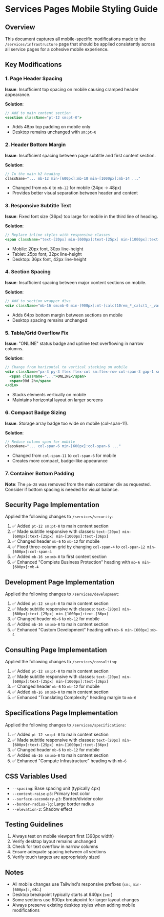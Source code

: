 # Services Pages Mobile Styling Guide

## Overview
This document captures all mobile-specific modifications made to the `/services/infrastructure` page that should be applied consistently across all service pages for a cohesive mobile experience.

## Key Modifications

### 1. Page Header Spacing
**Issue**: Insufficient top spacing on mobile causing cramped header appearance.

**Solution**:
```jsx
// Add to main content section
<section className="pt-12 sm:pt-0">
```
- Adds 48px top padding on mobile only
- Desktop remains unchanged with `sm:pt-0`

### 2. Header Bottom Margin
**Issue**: Insufficient spacing between page subtitle and first content section.

**Solution**:
```jsx
// In the main h2 heading
className="... mb-12 min-[600px]:mb-10 min-[1000px]:mb-14 ..."
```
- Changed from `mb-6` to `mb-12` for mobile (24px → 48px)
- Provides better visual separation between header and content

### 3. Responsive Subtitle Text
**Issue**: Fixed font size (36px) too large for mobile in the third line of heading.

**Solution**:
```jsx
// Replace inline styles with responsive classes
<span className="text-[20px] min-[600px]:text-[25px] min-[1000px]:text-[36px] leading-[30px] min-[600px]:leading-[32px] min-[1000px]:leading-[42px] font-normal">
```
- Mobile: 20px font, 30px line-height
- Tablet: 25px font, 32px line-height
- Desktop: 36px font, 42px line-height

### 4. Section Spacing
**Issue**: Insufficient spacing between major content sections on mobile.

**Solution**:
```jsx
// Add to section wrapper divs
<div className="mb-16 sm:mb-0 min-[900px]:mt-[calc(10rem_*_calc(1_-_var(--tw-space-y-reverse)))] min-[900px]:mb-[calc(10rem_*_var(--tw-space-y-reverse))]">
```
- Adds 64px bottom margin between sections on mobile
- Desktop spacing remains unchanged

### 5. Table/Grid Overflow Fix
**Issue**: "ONLINE" status badge and uptime text overflowing in narrow columns.

**Solution**:
```jsx
// Change from horizontal to vertical stacking on mobile
<div className="px-3 py-3 flex flex-col sm:flex-row col-span-3 gap-1 sm:gap-2 text-[#f5b944]">
  <span className="...">ONLINE</span>
  <span>90d 2h</span>
</div>
```
- Stacks elements vertically on mobile
- Maintains horizontal layout on larger screens

### 6. Compact Badge Sizing
**Issue**: Storage array badge too wide on mobile (col-span-11).

**Solution**:
```jsx
// Reduce column span for mobile
className="... col-span-6 min-[600px]:col-span-6 ..."
```
- Changed from `col-span-11` to `col-span-6` for mobile
- Creates more compact, badge-like appearance

### 7. Container Bottom Padding
**Note**: The `pb-28` was removed from the main container div as requested. Consider if bottom spacing is needed for visual balance.

## Security Page Implementation

Applied the following changes to `/services/security`:
1. ✅ Added `pt-12 sm:pt-0` to main content section
2. ✅ Made subtitle responsive with classes: `text-[20px] min-[600px]:text-[25px] min-[1000px]:text-[36px]`
3. ✅ Changed header `mb-6` to `mb-12` for mobile
4. ✅ Fixed three-column grid by changing `col-span-4` to `col-span-12 min-[600px]:col-span-4`
5. ✅ Added `mb-16 sm:mb-0` to first content section
6. ✅ Enhanced "Complete Business Protection" heading with `mb-6 min-[600px]:mb-4`

## Development Page Implementation

Applied the following changes to `/services/development`:
1. ✅ Added `pt-12 sm:pt-0` to main content section
2. ✅ Made subtitle responsive with classes: `text-[20px] min-[600px]:text-[25px] min-[1000px]:text-[36px]`
3. ✅ Changed header `mb-6` to `mb-12` for mobile
4. ✅ Added `mb-16 sm:mb-0` to main content section
5. ✅ Enhanced "Custom Development" heading with `mb-6 min-[600px]:mb-4`

## Consulting Page Implementation

Applied the following changes to `/services/consulting`:
1. ✅ Added `pt-12 sm:pt-0` to main content section
2. ✅ Made subtitle responsive with classes: `text-[20px] min-[600px]:text-[25px] min-[1000px]:text-[36px]`
3. ✅ Changed header `mb-6` to `mb-12` for mobile
4. ✅ Added `mb-16 sm:mb-0` to main content section
5. ✅ Enhanced "Translating Complexity" heading margin to `mb-6`

## Specifications Page Implementation

Applied the following changes to `/services/specifications`:
1. ✅ Added `pt-12 sm:pt-0` to main content section
2. ✅ Made subtitle responsive with classes: `text-[20px] min-[600px]:text-[25px] min-[1000px]:text-[36px]`
3. ✅ Changed header `mb-6` to `mb-12` for mobile
4. ✅ Added `mb-16 sm:mb-0` to main content section
5. ✅ Enhanced "Compute Infrastructure" heading with `mb-6`

## CSS Variables Used
- `--spacing`: Base spacing unit (typically 4px)
- `--content-raise-p3`: Primary text color
- `--surface-secondary-p3`: Border/divider color
- `--border-radius-lg`: Large border radius
- `--elevation-2`: Shadow effect

## Testing Guidelines
1. Always test on mobile viewport first (390px width)
2. Verify desktop layout remains unchanged
3. Check for text overflow in narrow columns
4. Ensure adequate spacing between all sections
5. Verify touch targets are appropriately sized

## Notes
- All mobile changes use Tailwind's responsive prefixes (`sm:`, `min-[600px]:`, etc.)
- Desktop breakpoint typically starts at 640px (`sm:`)
- Some sections use 900px breakpoint for larger layout changes
- Always preserve existing desktop styles when adding mobile modifications